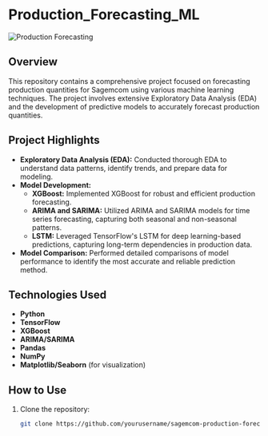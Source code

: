 # Production_Forecasting_ML

![Production Forecasting](https://i.postimg.cc/C1FnSKD5/image-2024-06-08-153935673.png)

## Overview

This repository contains a comprehensive project focused on forecasting production quantities for Sagemcom using various machine learning techniques. The project involves extensive Exploratory Data Analysis (EDA) and the development of predictive models to accurately forecast production quantities.

## Project Highlights

- **Exploratory Data Analysis (EDA):** Conducted thorough EDA to understand data patterns, identify trends, and prepare data for modeling.
- **Model Development:**
  - **XGBoost:** Implemented XGBoost for robust and efficient production forecasting.
  - **ARIMA and SARIMA:** Utilized ARIMA and SARIMA models for time series forecasting, capturing both seasonal and non-seasonal patterns.
  - **LSTM:** Leveraged TensorFlow's LSTM for deep learning-based predictions, capturing long-term dependencies in production data.
- **Model Comparison:** Performed detailed comparisons of model performance to identify the most accurate and reliable prediction method.

## Technologies Used

- **Python**
- **TensorFlow**
- **XGBoost**
- **ARIMA/SARIMA**
- **Pandas**
- **NumPy**
- **Matplotlib/Seaborn** (for visualization)

## How to Use

1. Clone the repository:
   ```bash
   git clone https://github.com/yourusername/sagemcom-production-forecasting.git
